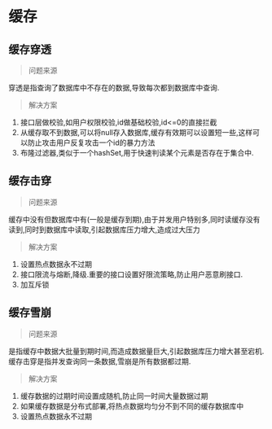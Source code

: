 # 缓存

## **缓存穿透**

> 问题来源

穿透是指查询了数据库中不存在的数据,导致每次都到数据库中查询.

>解决方案
1. 接口层做校验,如用户权限校验,id做基础校验,id<=0的直接拦截
2. 从缓存取不到数据,可以将null存入数据库,缓存有效期可以设置短一些,这样可以防止攻击用户反复攻击一个id的暴力方法
3. 布隆过滤器,类似于一个hashSet,用于快速判读某个元素是否存在于集合中.


## **缓存击穿**

> 问题来源

缓存中没有但数据库中有(一般是缓存到期),由于并发用户特别多,同时读缓存没有读到,同时到数据库中读取,引起数据库压力增大,造成过大压力

>解决方案

1. 设置热点数据永不过期
2. 接口限流与熔断,降级.重要的接口设置好限流策略,防止用户恶意刷接口.
3. 加互斥锁

## **缓存雪崩**

> 问题来源

是指缓存中数据大批量到期时间,而造成数据量巨大,引起数据库压力增大甚至宕机.缓存击穿是指并发查询同一条数据,雪崩是所有数据都过期.

>解决方案

1. 缓存数据的过期时间设置成随机,防止同一时间大量数据过期
2. 如果缓存数据是分布式部署,将热点数据均匀分不到不同的缓存数据库中
3. 设置热点数据永不过期

